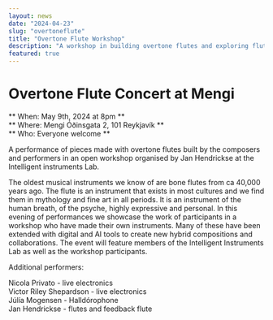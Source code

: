 ```yaml
---
layout: news
date: "2024-04-23"
slug: "overtoneflute"
title: "Overtone Flute Workshop"
description: "A workshop in building overtone flutes and exploring flute intelligence"
featured: true
---
```


<script>
    import CaptionedImage from "../../components/Images/CaptionedImage.svelte"
</script>

<CaptionedImage
    src="news/overtoneBW1.jpg"
    alt="From the workshop at the Intelligent Instruments Lab"
    caption="From the workshop at the Intelligent Instruments Lab"
/>

# Overtone Flute Concert at Mengi

** When: May 9th, 2024 at 8pm **   
** Where: Mengi Óðinsgata 2, 101 Reykjavík **   
** Who: Everyone welcome ** 


A performance of pieces made with overtone flutes built by the composers and performers in an open workshop organised by Jan Hendrickse at the Intelligent instruments Lab.

The oldest musical instruments we know of are bone flutes from ca 40,000 years ago. The flute is an instrument that exists in most cultures and we find them in mythology and fine art in all periods. It is an instrument of the human breath, of the psyche, highly expressive and personal. In this evening of performances we showcase the work of participants in a workshop who have made their own instruments. Many of these have been extended with digital and AI tools to create new hybrid compositions and collaborations. The event will feature members of the Intelligent Instruments Lab as well as the workshop participants. 

Additional performers:

Nicola Privato - live electronics  
Victor Riley Shepardson - live electronics  
Júlía Mogensen - Halldórophone  
Jan Hendrickse - flutes and feedback flute  


<CaptionedImage
    src="news/overtoneBW2.jpg"
    alt="From the workshop at the Intelligent Instruments Lab"
    caption="From the workshop at the Intelligent Instruments Lab"
/>

<CaptionedImage
    src="news/ofWorkshop3.jpg"
    alt="From an earlier workshop"
    caption="From an earlier workshop"
/>


